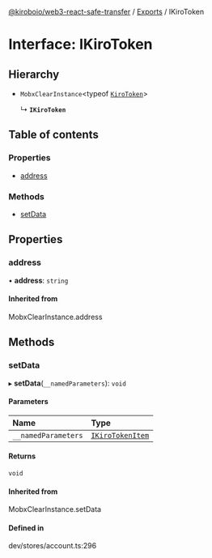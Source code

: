[@kiroboio/web3-react-safe-transfer](../README.md) / [Exports](../modules.md) / IKiroToken

# Interface: IKiroToken

## Hierarchy

- `MobxClearInstance`<typeof [`KiroToken`](../modules.md#kirotoken)\>

  ↳ **`IKiroToken`**

## Table of contents

### Properties

- [address](IKiroToken.md#address)

### Methods

- [setData](IKiroToken.md#setdata)

## Properties

### address

• **address**: `string`

#### Inherited from

MobxClearInstance.address

## Methods

### setData

▸ **setData**(`__namedParameters`): `void`

#### Parameters

| Name | Type |
| :------ | :------ |
| `__namedParameters` | [`IKiroTokenItem`](IKiroTokenItem.md) |

#### Returns

`void`

#### Inherited from

MobxClearInstance.setData

#### Defined in

dev/stores/account.ts:296
